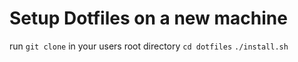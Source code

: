 # Setup Dotfiles on a new machine

run `git clone` in your users root directory
`cd dotfiles`
`./install.sh`
